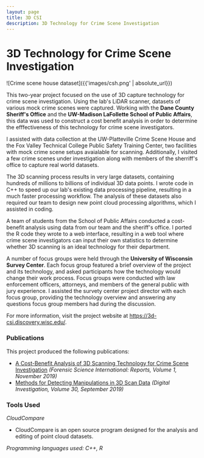 ```yaml
---
layout: page
title: 3D CSI
description: 3D Technology for Crime Scene Investigation
---
```


# 3D Technology for Crime Scene Investigation

![Crime scene house dataset]({{'images/csh.png' | absolute_url}})

This two-year project focused on the use of 3D capture technology for crime scene investigation. Using the lab's LiDAR scanner, datasets of various mock crime scenes were captured. Working with the **Dane County Sheriff's Office** and the **UW-Madison LaFollette School of Public Affairs**, this data was used to construct a cost benefit analysis in order to determine the efffectiveness of this technology for crime scene investigators.

I assisted with data collection at the UW-Platteville Crime Scene House and the Fox Valley Technical College Public Safety Training Center, two facilities with mock crime scene setups avaialable for scanning. Additionally, I visited a few crime scenes under investigation along with members of the sherriff's office to capture real world datasets.

The 3D scanning process results in very large datasets, containing hundreds of millions to billions of individual 3D data points. I wrote code in C++ to speed up our lab's existing data processing pipeline, resulting in a much faster processing workflow. The analysis of these datasets also required our team to design new point cloud processing algorithms, which I assisted in coding.

A team of students from the School of Public Affairs conducted a cost-benefit analysis using data from our team and the sheriff's office. I ported the R code they wrote to a web interface, resulting in a web tool where crime scene investigators can input their own statistics to determine whether 3D scanning is an ideal technology for their department.

A number of focus groups were held through the **University of Wisconsin Survey Center**. Each focus group featured a brief overview of the project and its technology, and asked participants how the technology would change their work process. Focus groups were conducted with law enforcement officers, attorneys, and members of the general public with jury experience. I assisted the survety center project director with each focus group, providing the technology overview and answering any questions focus group members had during the discussion.

For more information, visit the project website at <https://3d-csi.discovery.wisc.edu/>.

### Publications

This project produced the following publications:
- [A Cost-Benefit Analysis of 3D Scanning Technology for Crime Scene Investigation](https://www.sciencedirect.com/science/article/pii/S2665910719300258) *(Forensic Science International: Reports, Volume 1, November 2019)*
- [Methods for Detecting Manipulations in 3D Scan Data](https://www.sciencedirect.com/science/article/pii/S1742287619301793) *(Digital Investigation, Volume 30, September 2019)*

### Tools Used

*CloudCompare*
- CloudCompare is an open source program designed for the analysis and editing of point cloud datasets.

*Programming languages used: C++, R*